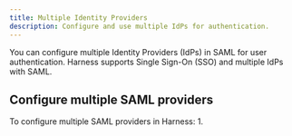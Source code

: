 ```yaml
---
title: Multiple Identity Providers
description: Configure and use multiple IdPs for authentication.
---
```


You can configure multiple Identity Providers (IdPs) in SAML for user authentication.
Harness supports Single Sign-On (SSO) and multiple IdPs with SAML. 

## Configure multiple SAML providers
To configure multiple SAML providers in Harness: 
1. 
